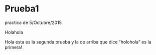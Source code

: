 # Prueba1
practica de 5/Octubre/2015

Holahola

Hola esta es la segunda prueba y la de arriba que dice “holohola” es la primera!
